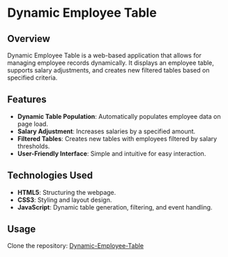 # Dynamic Employee Table

## Overview
Dynamic Employee Table is a web-based application that allows for managing employee records dynamically. It displays an employee table, supports salary adjustments, and creates new filtered tables based on specified criteria.

## Features
- **Dynamic Table Population**: Automatically populates employee data on page load.
- **Salary Adjustment**: Increases salaries by a specified amount.
- **Filtered Tables**: Creates new tables with employees filtered by salary thresholds.
- **User-Friendly Interface**: Simple and intuitive for easy interaction.

## Technologies Used
- **HTML5**: Structuring the webpage.
- **CSS3**: Styling and layout design.
- **JavaScript**: Dynamic table generation, filtering, and event handling.

## Usage
   Clone the repository:
[Dynamic-Employee-Table](https://github.com/PraveenKumar-tech/Dynamic-Employee-Table.git)


